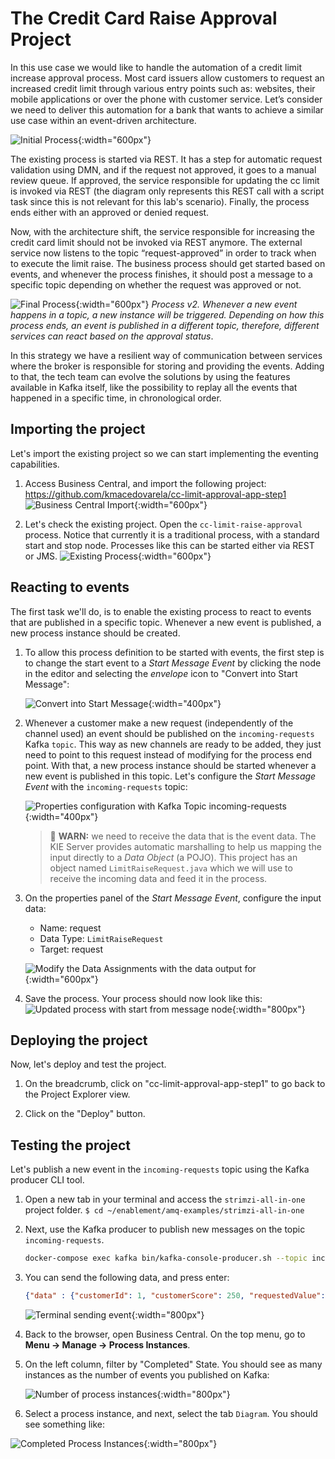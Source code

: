 # The Credit Card Raise Approval Project

In this use case we would like to handle the automation of a credit limit increase approval process. Most card issuers allow customers to request an increased credit limit through various entry points such as: websites, their mobile applications or over the phone with customer service. Let’s consider we need to deliver this automation for a bank that wants to achieve a similar use case within an event-driven architecture.

![Initial Process](../images/business_automation/bam_kafka/initial-process.png){:width="600px"}

The existing process is started via REST. It has a step for automatic request validation using DMN, and if the request not approved, it goes to a manual review queue. If approved, the service responsible for updating the cc limit is invoked via REST (the diagram only represents this REST call with a script task since this is not relevant for this lab's scenario). Finally, the process ends either with an approved or denied request.

Now, with the architecture shift, the service responsible for increasing the credit card limit should not be invoked via REST anymore. The external service now listens to the topic “request-approved” in order to track when to execute the limit raise. The business process should get started based on events, and whenever the process finishes, it should post a message to a specific topic depending on whether the request was approved or not.

![Final Process](../images/business_automation/bam_kafka/final-process.png){:width="600px"}
*Process v2. Whenever a new event happens in a topic, a new instance will be triggered. Depending on how this process ends, an event is published in a different topic, therefore, different services can react based on the approval status*.

In this strategy we have a resilient way of communication between services where the broker is responsible for storing and providing the events. Adding to that, the tech team can evolve the solutions by using the features available in Kafka itself, like the possibility to replay all the events that happened in a specific time, in chronological order.

## Importing the project

Let's import the existing project so we can start implementing the eventing capabilities.

1. Access Business Central, and import the following project: https://github.com/kmacedovarela/cc-limit-approval-app-step1
  ![Business Central Import](../images/business_automation/bam_kafka/bc-import-project.png){:width="600px"}

1. Let's check the existing project. Open the `cc-limit-raise-approval` process. Notice that currently it is a traditional process, with a standard start and stop node. Processes like this can be started either via REST or JMS.
  ![Existing Process](../images/business_automation/bam_kafka/bc-start-process.png){:width="600px"}

## Reacting to events

The first task we'll do, is to enable the existing process to react to events that are published in a specific topic. Whenever a new event is published, a new process instance should be created.

1. To allow this process definition to be started with events, the first step is to change the start event to a *Start Message Event* by clicking the node in the editor and selecting the *envelope* icon to "Convert into Start Message":

    ![Convert into Start Message](../images/business_automation/bam_kafka/bc-convert-start-event.png){:width="400px"}

1. Whenever a customer make a new request (independently of the channel used) an event should be published on the `incoming-requests` Kafka `topic`. This way as new channels are ready to be added, they just need to point to this request instead of modifying for the process end point. With that, a new process instance should be started whenever a new event is published in this topic. Let's configure the *Start Message Event* with the `incoming-requests` topic:
   
    ![Properties configuration with Kafka Topic incoming-requests](../images/business_automation/bam_kafka/bc-start-message-config.png){:width="400px"}

    >🚧  **WARN:** we need to receive the data that is the event data. The KIE Server provides automatic marshalling to help us mapping the input directly to a *Data Object* (a POJO). This project has an object named `LimitRaiseRequest.java` which we will use to receive the incoming data and feed it in the process.

1. On the properties panel of the *Start Message Event*, configure the input data:

    * Name: request
    * Data Type: `LimitRaiseRequest`
    * Target: request

    ![Modify the Data Assignments with the data output for ](../images/business_automation/bam_kafka/bc-start-msg-parameters.png){:width="600px"}

1. Save the process. Your process should now look like this:
  ![Updated process with start from message node](../images/business_automation/bam_kafka/bc-process-step1.png){:width="800px"}

## Deploying the project

Now, let's deploy and test the project.

1. On the breadcrumb, click on "cc-limit-approval-app-step1" to go back to the Project Explorer view.

1. Click on the "Deploy" button.

## Testing the project

Let's publish a new event in the `incoming-requests` topic using the Kafka producer CLI tool.

1. Open a new tab in your terminal and access the `strimzi-all-in-one` project folder.
  `$ cd ~/enablement/amq-examples/strimzi-all-in-one`
  
1. Next, use the Kafka producer to publish new messages on the topic `incoming-requests`.

    ```bash
    docker-compose exec kafka bin/kafka-console-producer.sh --topic incoming-requests --bootstrap-server localhost:9092
    ```

1. You can send the following data, and press enter:

    ```json
    {"data" : {"customerId": 1, "customerScore": 250, "requestedValue":1500}}
    ```
  
    ![Terminal sending event](../images/business_automation/bam_kafka/terminal-send-event.png){:width="800px"}

1. Back to the browser, open Business Central. On the top menu, go to **Menu -> Manage -> Process Instances**.

1. On the left column, filter by "Completed" State. You should see as many instances as the number of events you published on Kafka:

    ![Number of process instances](../images/business_automation/bam_kafka/bc-lab-one-process-instances.png){:width="800px"}

1. Select a process instance, and next, select the tab `Diagram`. You should see something like:

  ![Completed Process Instances](../images/business_automation/bam_kafka/bc-lab-one-completed-process-instance-diagram.png){:width="800px"}
